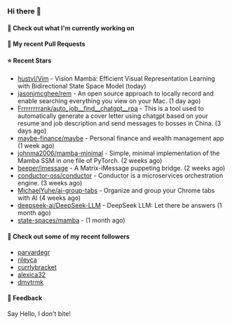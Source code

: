 ### Hi there 👋

#### 👷 Check out what I'm currently working on

#### 🔨 My recent Pull Requests


#### ⭐ Recent Stars

- [hustvl/Vim](https://github.com/hustvl/Vim) - Vision Mamba: Efficient Visual Representation Learning with Bidirectional State Space Model (today)
- [jasonjmcghee/rem](https://github.com/jasonjmcghee/rem) - An open source approach to locally record and enable searching everything you view on your Mac. (1 day ago)
- [Frrrrrrrrank/auto_job__find__chatgpt__rpa](https://github.com/Frrrrrrrrank/auto_job__find__chatgpt__rpa) - This is a tool used to automatically generate a cover letter using chatgpt based on your resume and job description and send messages to bosses in China. (3 days ago)
- [maybe-finance/maybe](https://github.com/maybe-finance/maybe) - Personal finance and wealth management app (1 week ago)
- [johnma2006/mamba-minimal](https://github.com/johnma2006/mamba-minimal) - Simple, minimal implementation of the Mamba SSM in one file of PyTorch. (2 weeks ago)
- [beeper/imessage](https://github.com/beeper/imessage) - A Matrix-iMessage puppeting bridge. (2 weeks ago)
- [conductor-oss/conductor](https://github.com/conductor-oss/conductor) - Conductor is a microservices orchestration engine. (3 weeks ago)
- [MichaelYuhe/ai-group-tabs](https://github.com/MichaelYuhe/ai-group-tabs) - Organize and group your Chrome tabs with AI (4 weeks ago)
- [deepseek-ai/DeepSeek-LLM](https://github.com/deepseek-ai/DeepSeek-LLM) - DeepSeek LLM: Let there be answers (1 month ago)
- [state-spaces/mamba](https://github.com/state-spaces/mamba) -  (1 month ago)

#### 👯 Check out some of my recent followers

- [parvardegr](https://github.com/parvardegr)
- [rileyca](https://github.com/rileyca)
- [currlybracket](https://github.com/currlybracket)
- [alexica32](https://github.com/alexica32)
- [dmytrmk](https://github.com/dmytrmk)

#### 💬 Feedback

Say Hello, I don't bite!